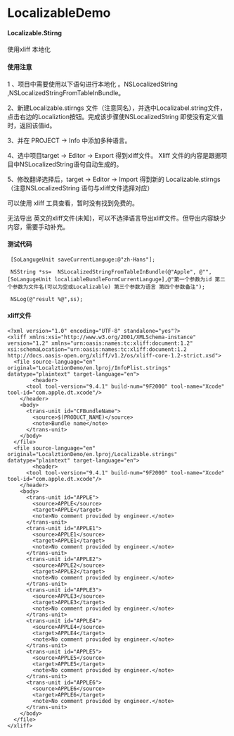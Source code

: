# LocalizableDemo


#### Localizable.Stirng

使用xliff 本地化



#### 使用注意

1 、项目中需要使用以下语句进行本地化 。NSLocalizedString  ,NSLocalizedStringFromTableInBundle。

2、新建Localizable.stirngs 文件（注意同名），并选中Localizabel.string文件，点击右边的Localiztion按钮。完成该步骤使NSLocalizedString 即使没有定义值时，返回该值id。

3、并在 PROJECT -> Info 中添加多种语言。

4、选中项目target -> Editor -> Export 得到xliff文件。 Xliff 文件的内容是跟据项目中NSLocalizedString语句自动生成的。

5、修改翻译选择后，target -> Editor -> Import 得到新的  Localizable.stirngs （注意NSLocalizedString 语句与xliff文件选择对应）



可以使用 xliff 工具查看，暂时没有找到免费的。 

无法导出 英文的xliff文件(未知)，可以不选择语言导出xliff文件。但导出内容缺少内容，需要手动补充。



#### 测试代码

```
 [SoLangugeUnit saveCurrentLanguge:@"zh-Hans"];

 NSString *ss=  NSLocalizedStringFromTableInBundle(@"Apple", @"",[SoLangugeUnit localiableBundleFormCurrentLanguge],@"第一个参数为id 第二个参数为文件名(可以为空或Localizable) 第三个参数为语言 第四个参数备注");
    
 NSLog(@"result %@",ss);

```



#### xliff文件

```
<?xml version="1.0" encoding="UTF-8" standalone="yes"?>
<xliff xmlns:xsi="http://www.w3.org/2001/XMLSchema-instance" version="1.2" xmlns="urn:oasis:names:tc:xliff:document:1.2" xsi:schemaLocation="urn:oasis:names:tc:xliff:document:1.2 http://docs.oasis-open.org/xliff/v1.2/os/xliff-core-1.2-strict.xsd">
  <file source-language="en" original="LocalztionDemo/en.lproj/InfoPlist.strings" datatype="plaintext" target-language="en">
        <header>
      <tool tool-version="9.4.1" build-num="9F2000" tool-name="Xcode" tool-id="com.apple.dt.xcode"/>
    </header>
    <body>
      <trans-unit id="CFBundleName">
        <source>$(PRODUCT_NAME)</source>
        <note>Bundle name</note>
      </trans-unit>
    </body>
  </file>
  <file source-language="en" original="LocalztionDemo/en.lproj/Localizable.strings" datatype="plaintext" target-language="en">
        <header>
      <tool tool-version="9.4.1" build-num="9F2000" tool-name="Xcode" tool-id="com.apple.dt.xcode"/>
    </header>
    <body>
      <trans-unit id="APPLE">
        <source>APPLE</source>
        <target>APPLE</target>
        <note>No comment provided by engineer.</note>
      </trans-unit>
      <trans-unit id="APPLE1">
        <source>APPLE1</source>
        <target>APPLE1</target>
        <note>No comment provided by engineer.</note>
      </trans-unit>
      <trans-unit id="APPLE2">
        <source>APPLE2</source>
        <target>APPLE2</target>
        <note>No comment provided by engineer.</note>
      </trans-unit>
      <trans-unit id="APPLE3">
        <source>APPLE3</source>
        <target>APPLE3</target>
        <note>No comment provided by engineer.</note>
      </trans-unit>
      <trans-unit id="APPLE4">
        <source>APPLE4</source>
        <target>APPLE4</target>
        <note>No comment provided by engineer.</note>
      </trans-unit>
      <trans-unit id="APPLE5">
        <source>APPLE5</source>
        <target>APPLE5</target>
        <note>No comment provided by engineer.</note>
      </trans-unit>
      <trans-unit id="APPLE6">
        <source>APPLE6</source>
        <target>APPLE6</target>
        <note>No comment provided by engineer.</note>
      </trans-unit>
    </body>
  </file>
</xliff>
```

